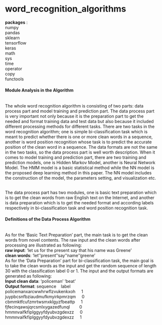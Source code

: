 # word_recognition_algorithms

**packages** :
<br>numpy
<br>pandas
<br>sklearn
<br>tensorflow
<br>keras
<br>math
<br>sys
<br>time
<br>operator
<br>copy
<br>functools
  
#### Module Analysis in the Algorithm

<br>The whole word recognition algorithm is consisting of two parts: data process part and model training and prediction part. The data process part is very important not only because it is the preparation part to get the needed and format training data and test data but also because it included different processing methods for different tasks. There are two tasks in the word recognition algorithm; one is simple bi-classification task which is meant to predict whether there is one or more clean words in a sequence, another is word position recognition whose task is to predict the accurate position of the clean word in a sequence. The data formats are not the same in the two tasks, so the data process part is well worth description. When it comes to model training and prediction part, there are two training and prediction models, one is Hidden Markov Model, another is Neural Network Model. The HMM model is a basic statistical method while the NN model is the proposed deep learning method in this paper. The NN model includes the construction of the model, the parameters setting, and visualization etc.

<br>The data process part has two modules, one is basic text preparation which is to get the clean words from raw English text on the Internet, and another is data preparation which is to get the needed format and according labels respectively in bi-classification task and word position recognition task.


#### Definitions of the Data Process Algorithm
<br>As for the ‘Basic Text Preparation’ part, the main task is to get the clean words from novel contents. The raw input and the clean words after processing are illustrated as following:
<br>**raw input**: ‘let us for the present say that his name was Greene’
<br>**clean words**: ‘let’‘present’‘say’‘name’‘greene’
<br>As for the ‘Data Preparation’ part for bi-classification task, the main goal is to take the clean words as the input and get the random sequence of length 30 with the classification label 0 or 1. The input and the output formats are generated as following:
<br>**Input clean data**: ‘policeman’&nbsp;‘beat’
<br>**Output format**: sequence  &nbsp;&nbsp;&nbsp;label
<br>policemanxarcwwhrwflzvukenkxoh &nbsp;&nbsp;&nbsp;  1 
<br>juypbcsnfbziaudmufkmyirkpmrzqm &nbsp;&nbsp;&nbsp;   0 
<br>cbmmktfcufzmrtwsmxklgyzfbeattp &nbsp;&nbsp;&nbsp;  1 
<br>fjfecinqawsjqrcsmlxygazedfunql &nbsp;&nbsp;&nbsp;&nbsp;&nbsp;&nbsp; 0 
<br>hmmnvaifkfiplggyyfdyubvzgdexzz &nbsp;&nbsp;&nbsp;  0 
<br>hmmnvaifkfiplggyyfdyubvzgdexzz &nbsp;&nbsp;&nbsp;  1

